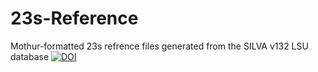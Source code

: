 # 23s-Reference
Mothur-formatted 23s refrence files generated from the SILVA v132 LSU database
[![DOI](https://zenodo.org/badge/138076315.svg)](https://zenodo.org/badge/latestdoi/138076315)
